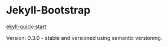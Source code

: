 # Jekyll-Bootstrap
[ekyll-quick-start](http://jekyllbootstrap.com/usage/jekyll-quick-start.html)

Version: 0.3.0 - stable and versioned using semantic versioning.